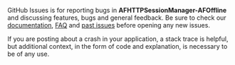 GitHub Issues is for reporting bugs in **AFHTTPSessionManager-AFOffline** and discussing features, bugs and general feedback. Be sure to check our [documentation](http://cocoadocs.org/docsets/AFHTTPSessionManager-AFOffline), [FAQ](https://github.com/AFHTTPSessionManager-AFOffline/AFHTTPSessionManager-AFOffline/wiki/FAQ) and [past issues](https://github.com/AFHTTPSessionManager-AFOffline/AFHTTPSessionManager-AFOffline/issues?state=closed) before opening any new issues.

If you are posting about a crash in your application, a stack trace is helpful, but additional context, in the form of code and explanation, is necessary to be of any use.